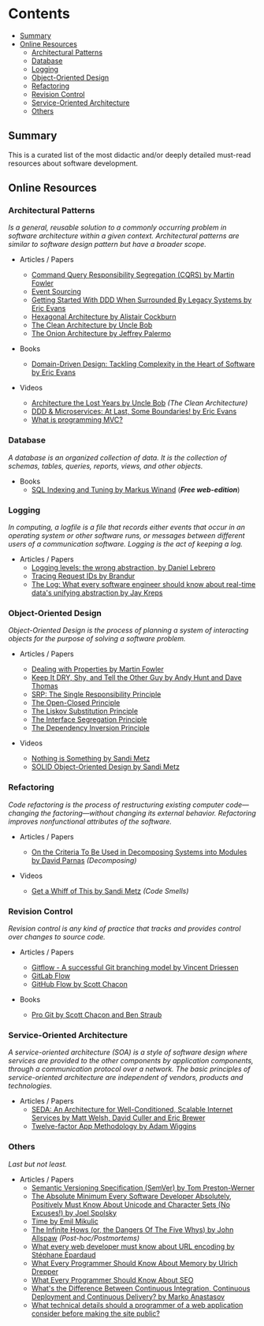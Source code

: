 # Contents
  - [Summary](#summary)
  - [Online Resources](#online-resources)
    - [Architectural Patterns](#architectural-patterns)
    - [Database](#database)
    - [Logging](#logging)
    - [Object-Oriented Design](#object-oriented-design)
    - [Refactoring](#refactoring)
    - [Revision Control](#revision-control)
    - [Service-Oriented Architecture](#service-oriented-architecture)
    - [Others](#others)

## Summary

This is a curated list of the most didactic and/or deeply detailed must-read resources about software development.

## Online Resources

  ### Architectural Patterns

  _Is a general, reusable solution to a commonly occurring problem in software
  architecture within a given context. Architectural patterns are similar to software
  design pattern but have a broader scope._

  - Articles / Papers
    - [Command Query Responsibility Segregation (CQRS) by Martin Fowler](https://martinfowler.com/bliki/CQRS.html)
    - [Event Sourcing](https://docs.microsoft.com/en-us/azure/architecture/patterns/event-sourcing)
    - [Getting Started With DDD When Surrounded By Legacy Systems by Eric Evans](
    http://domainlanguage.com/wp-content/uploads/2016/04/GettingStartedWithDDDWhenSurroundedByLegacySystemsV1.pdf)
    - [Hexagonal Architecture by Alistair Cockburn](http://alistair.cockburn.us/Hexagonal+architecture)
    - [The Clean Architecture by Uncle Bob](
      https://8thlight.com/blog/uncle-bob/2012/08/13/the-clean-architecture.html)
    - [The Onion Architecture by Jeffrey Palermo](http://jeffreypalermo.com/blog/the-onion-architecture-part-1/)

  - Books
    - [Domain-Driven Design: Tackling Complexity in the Heart of Software by Eric Evans](
    https://www.amazon.com/Domain-Driven-Design-Tackling-Complexity-Software/dp/0321125215)

  - Videos
    - [Architecture the Lost Years by Uncle Bob](https://www.youtube.com/watch?v=WpkDN78P884) _(The Clean Architecture)_
    - [DDD & Microservices: At Last, Some Boundaries! by Eric Evans](https://www.youtube.com/watch?v=yPvef9R3k-M)
    - [What is programming MVC?](https://www.youtube.com/watch?v=1IsL6g2ixak)

  ### Database

  _A database is an organized collection of data. It is the collection of schemas, tables,
  queries, reports, views, and other objects._

  - Books
    - [SQL Indexing and Tuning by Markus Winand](http://use-the-index-luke.com/) (**_Free web-edition_**)

  ### Logging

  _In computing, a logfile is a file that records either events that occur in an operating system
  or other software runs, or messages between different users of a communication software.
  Logging is the act of keeping a log._

  - Articles / Papers
    - [Logging levels: the wrong abstraction, by Daniel Lebrero](https://labs.ig.com/logging-level-wrong-abstraction)
    - [Tracing Request IDs by Brandur](https://brandur.org/request-ids)
    - [The Log: What every software engineer should know about real-time data's unifying abstraction by Jay Kreps](
    https://engineering.linkedin.com/distributed-systems/log-what-every-software-engineer-should-know-about-real-time-datas-unifying)

  ### Object-Oriented Design

  _Object-Oriented Design is the process of planning a system of interacting
  objects for the purpose of solving a software problem._

  - Articles / Papers
    - [Dealing with Properties by Martin Fowler](https://martinfowler.com/apsupp/properties.pdf)
    - [Keep It DRY, Shy, and Tell the Other Guy by Andy Hunt and Dave Thomas](http://media.pragprog.com/articles/may_04_oo1.pdf)
    - [SRP: The Single Responsibility Principle](
    https://drive.google.com/file/d/0ByOwmqah_nuGNHEtcU5OekdDMkk/view)
    - [The Open-Closed Principle](
    https://drive.google.com/file/d/0BwhCYaYDn8EgN2M5MTkwM2EtNWFkZC00ZTI3LWFjZTUtNTFhZGZiYmUzODc1/view)
    - [The Liskov Substitution Principle](
    https://drive.google.com/file/d/0BwhCYaYDn8EgNzAzZjA5ZmItNjU3NS00MzQ5LTkwYjMtMDJhNDU5ZTM0MTlh/view)
    - [The Interface Segregation Principle](
    https://drive.google.com/file/d/0BwhCYaYDn8EgOTViYjJhYzMtMzYxMC00MzFjLWJjMzYtOGJiMDc5N2JkYmJi/view)
    - [The Dependency Inversion Principle](
    https://drive.google.com/file/d/0BwhCYaYDn8EgMjdlMWIzNGUtZTQ0NC00ZjQ5LTkwYzQtZjRhMDRlNTQ3ZGMz/view)

  - Videos
    - [Nothing is Something by Sandi Metz](https://www.youtube.com/watch?v=9lv2lBq6x4A)
    - [SOLID Object-Oriented Design by Sandi Metz](https://www.youtube.com/watch?v=v-2yFMzxqwU)

  ### Refactoring

  _Code refactoring is the process of restructuring existing computer code—changing the factoring—without
  changing its external behavior. Refactoring improves nonfunctional attributes of the software._

  - Articles / Papers
    - [On the Criteria To Be Used in Decomposing Systems into Modules by David Parnas](
    https://www.cs.umd.edu/class/spring2003/cmsc838p/Design/criteria.pdf) _(Decomposing)_

  - Videos
    - [Get a Whiff of This by Sandi Metz](https://www.youtube.com/watch?v=PJjHfa5yxlU) _(Code Smells)_

  ### Revision Control

  _Revision control is any kind of practice that tracks and provides control over changes to source code._

  - Articles / Papers
    - [Gitflow - A successful Git branching model by Vincent Driessen](http://nvie.com/posts/a-successful-git-branching-model/)
    - [GitLab Flow](https://docs.gitlab.com/ee/workflow/gitlab_flow.html)
    - [GitHub Flow by Scott Chacon](http://scottchacon.com/2011/08/31/github-flow.html)

  - Books
    - [Pro Git by Scott Chacon and Ben Straub](https://git-scm.com/book/en/v2)

  ### Service-Oriented Architecture

  _A service-oriented architecture (SOA) is a style of software design where services are provided
  to the other components by application components, through a communication protocol over a network.
  The basic principles of service-oriented architecture are independent of vendors, products and technologies._

  - Articles / Papers
    - [SEDA: An Architecture for Well-Conditioned, Scalable Internet Services by Matt Welsh, David Culler and Eric Brewer](
    http://www.sosp.org/2001/papers/welsh.pdf)
    - [Twelve-factor App Methodology by Adam Wiggins](https://12factor.net/)

  ### Others

  _Last but not least._

  - Articles / Papers
    - [Semantic Versioning Specification (SemVer) by Tom Preston-Werner](http://semver.org/)
    - [The Absolute Minimum Every Software Developer Absolutely, Positively Must Know About Unicode and Character Sets (No Excuses!) by Joel Spolsky](
      https://www.joelonsoftware.com/2003/10/08/the-absolute-minimum-every-software-developer-absolutely-positively-must-know-about-unicode-and-character-sets-no-excuses/)
    - [Time by Emil Mikulic](https://unix4lyfe.org/time/)
    - [The Infinite Hows (or, the Dangers Of The Five Whys) by John Allspaw](
    https://www.kitchensoap.com/2014/11/14/the-infinite-hows-or-the-dangers-of-the-five-whys/) _(Post-hoc/Postmortems)_
    - [What every web developer must know about URL encoding by Stéphane Épardaud](
    https://www.talisman.org/~erlkonig/misc/lunatech%5Ewhat-every-webdev-must-know-about-url-encoding/)
    - [What Every Programmer Should Know About Memory by Ulrich Drepper](https://www.akkadia.org/drepper/cpumemory.pdf)
    - [What Every Programmer Should Know About SEO](http://katemats.com/what-every-programmer-should-know-about-seo/)
    - [What's the Difference Between Continuous Integration, Continuous Deployment and Continuous Delivery? by Marko Anastasov](
    https://semaphoreci.com/blog/2017/07/27/what-is-the-difference-between-continuous-integration-continuous-deployment-and-continuous-delivery.html)
    - [What technical details should a programmer of a web application consider before making the site public?](
    https://softwareengineering.stackexchange.com/questions/46716/what-technical-details-should-a-programmer-of-a-web-application-consider-before)
